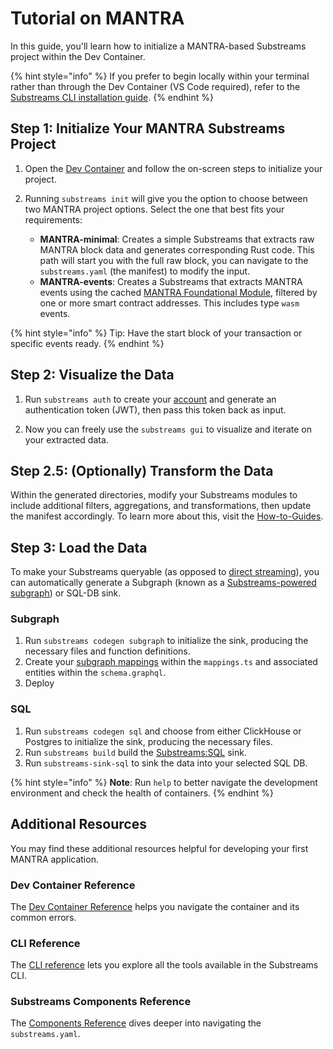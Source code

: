 Tutorial on MANTRA
=================

In this guide, you'll learn how to initialize a MANTRA-based Substreams project within the Dev Container.

{% hint style="info" %} 
 If you prefer to begin locally within your terminal rather than through the Dev Container (VS Code required), refer to the [Substreams CLI installation guide](../references/cli/installing-the-cli.md).
{% endhint %}

## Step 1: Initialize Your MANTRA Substreams Project

1. Open the [Dev Container](https://github.com/streamingfast/substreams-starter) and follow the on-screen steps to initialize your project.
    
2. Running `substreams init` will give you the option to choose between two MANTRA project options. Select the one that best fits your requirements:
    - **MANTRA-minimal**: Creates a simple Substreams that extracts raw MANTRA block data and generates corresponding Rust code. This path will start you with the full raw block, you can navigate to the `substreams.yaml` (the manifest) to modify the input.
    - **MANTRA-events**: Creates a Substreams that extracts MANTRA events using the cached [MANTRA Foundational Module](https://substreams.dev/packages/mantra-common/v0.1.0), filtered by one or more smart contract addresses. This includes type `wasm` events.

{% hint style="info" %} 
Tip: Have the start block of your transaction or specific events ready. 
{% endhint %}

## Step 2: Visualize the Data

1. Run `substreams auth` to create your [account](https://thegraph.market/) and generate an authentication token (JWT), then pass this token back as input.

2. Now you can freely use the `substreams gui` to visualize and iterate on your extracted data.

## Step 2.5: (Optionally) Transform the Data 

Within the generated directories, modify your Substreams modules to include additional filters, aggregations, and transformations, then update the manifest accordingly. To learn more about this, visit the [How-to-Guides](../../how-to-guides/develop-your-own-substreams/develop-your-own-substreams.md).

## Step 3: Load the Data

To make your Substreams queryable (as opposed to [direct streaming](../how-to-guides/sinks/stream/stream.md)), you can automatically generate a Subgraph (known as a [Substreams-powered subgraph](https://thegraph.com/docs/en/sps/introduction/)) or SQL-DB sink.

### Subgraph

1. Run `substreams codegen subgraph` to initialize the sink, producing the necessary files and function definitions. 
2. Create your [subgraph mappings](../how-to-guides/sinks/subgraph/triggers.md) within the `mappings.ts` and associated entities within the `schema.graphql`.
3.  Deploy

### SQL

1. Run `substreams codegen sql` and choose from either ClickHouse or Postgres to initialize the sink, producing the necessary files. 
2. Run `substreams build` build the [Substreams:SQL](../how-to-guides/sinks/sql/sql-sink.md) sink. 
3. Run `substreams-sink-sql` to sink the data into your selected SQL DB.

{% hint style="info" %}
**Note**: Run `help` to better navigate the development environment and check the health of containers. 
{% endhint %}

## Additional Resources

You may find these additional resources helpful for developing your first MANTRA application.

### Dev Container Reference

The [Dev Container Reference](../references/devcontainer-ref.md) helps you navigate the container and its common errors. 

### CLI Reference

The [CLI reference](../references/cli/command-line-interface.md) lets you explore all the tools available in the Substreams CLI.

### Substreams Components Reference

The [Components Reference](../references/substreams-components/) dives deeper into navigating the `substreams.yaml`.
